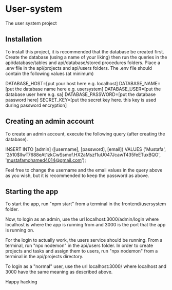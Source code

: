 # User-system
The user system project

## Installation
To install this project, it is recommended that the database be created first. Create the database (using a name of your liking) then run the queries in the api/database/tables and api/database/stored procedures folders.
Place a .env file in the api/projects and api/users folders. The .env file should contain the following values (at minimum)

DATABASE_HOST=[put your host here e.g. localhost]
DATABASE_NAME=[put the database name here e.g. usersystem]
DATABASE_USER=[put the database user here e.g. sa]
DATABASE_PASSWORD=[put the database password here]
SECRET_KEY=[put the secret key here. this key is used during password encryption]

## Creating an admin account
To create an admin account, execute the following query (after creating the database).

INSERT INTO [admin] ([username], [password], [email]) VALUES ('Mustafa', '$2b$10$lIwT7688eAt1zkCwSsmxf.HX2aMszf1uU047JcawT435feETuxBQO', 'mustafamohamed4014@gmail.com');

Feel free to change the username and the email values in the query above as you wish, but it is recommended to keep the password as above. 

## Starting the app
To start the app, run "npm start" from a terminal in the frontend/usersystem folder.

Now, to login as an admin, use the url localhost:3000/admin/login where localhost is where the app is running from and 3000 is the port that the app is running on.

For the login to actually work, the users service should be running. From a terminal, run "npx nodemon" in the api/users folder. 
In order to create projects and tasks and assign them to users, run "npx nodemon" from a terminal in the api/projects directory.

To login as a "normal" user, use the url localhost:3000/ where localhost and 3000 have the same meaning as described above.

Happy hacking

